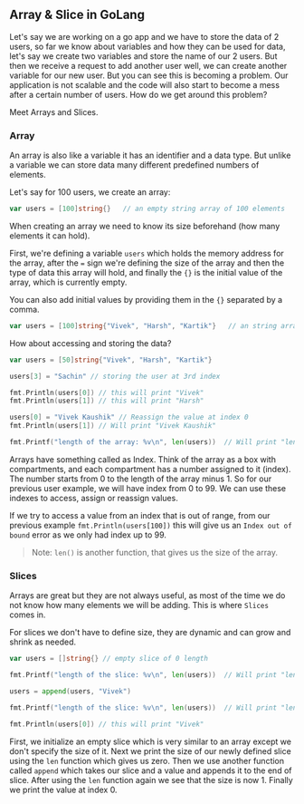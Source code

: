 ## Array & Slice in GoLang

Let's say we are working on a go app and we have to store the data of 2 users, so far we know about variables and how they can be used for data, let's say we create two variables and store the name of our 2 users. But then we receive a request to add another user well, we can create another variable for our new user. But you can see this is becoming a problem. Our application is not scalable and the code will also start to become a mess after a certain number of users. How do we get around this problem?

Meet Arrays and Slices.

### Array

An array is also like a variable it has an identifier and a data type. But unlike a variable we can store data many different predefined numbers of elements. 

Let's say for 100 users, we create an array:

```go
var users = [100]string{}   // an empty string array of 100 elements
```

When creating an array we need to know its size beforehand (how many elements it can hold).

First, we're defining a variable `users` which holds the memory address for the array, after the `=` sign we're defining the size of the array and then the type of data this array will hold, and finally the `{}` is the initial value of the array, which is currently empty. 

You can also add initial values by providing them in the `{}` separated by a comma.

```go
var users = [100]string{"Vivek", "Harsh", "Kartik"}   // an string array with 3 initial value 
```

How about accessing and storing the data?

```go
var users = [50]string{"Vivek", "Harsh", "Kartik"}

users[3] = "Sachin" // storing the user at 3rd index

fmt.Println(users[0]) // this will print "Vivek"
fmt.Println(users[1]) // this will print "Harsh"

users[0] = "Vivek Kaushik" // Reassign the value at index 0
fmt.Println(users[1]) // Will print "Vivek Kaushik"

fmt.Printf("length of the array: %v\n", len(users))  // Will print "length of the array: 100"
```

Arrays have something called as Index. Think of the array as a box with compartments, and each compartment has a number assigned to it (index). The number starts from 0 to the length of the array minus 1. So for our previous user example, we will have index from 0 to 99. We can use these indexes to access, assign or reassign values.

If we try to access a value from an index that is out of range, from our previous example `fmt.Println(users[100])` this will give us an `Index out of bound` error as we only had index up to 99.

> Note: 
> `len()` is another function, that gives us the size of the array. 


### Slices

Arrays are great but they are not always useful, as most of the time we do not know how many elements we will be adding. This is where `Slices` comes in.

For slices we don't have to define size, they are dynamic and can grow and shrink as needed.


```go
var users = []string{} // empty slice of 0 length

fmt.Printf("length of the slice: %v\n", len(users))  // Will print "length of the slice: 0"

users = append(users, "Vivek")

fmt.Printf("length of the slice: %v\n", len(users))  // Will print "length of the slice: 1"

fmt.Println(users[0]) // this will print "Vivek"
```

First, we initialize an empty slice which is very similar to an array except we don't specify the size of it. Next we print the size of our newly defined slice using the `len` function which gives us zero. Then we use another function called `append` which takes our slice and a value and appends it to the end of slice. After using the `len` function again we see that the size is now 1. Finally we print the value at index  0.
